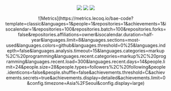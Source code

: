 <div align=center> 
  <p>
  <a href="https://velog.io/@bae-code" target="_blank"><img src="https://img.shields.io/badge/Blog-DD0B78?style=flat-square&logo=GitHub%20Sponsors&logoColor=white"/></a>
  <a href="mailto:locing45@gmail.com" target="_blank"><img src="https://img.shields.io/badge/locing45@gmail.com-EA4335?style=flat-square&logo=Gmail&logoColor=white"/></a>
  <a href="https://www.linkedin.com/in/%EC%84%B1%ED%98%84-%EB%B0%B0-440516217///" target="_blank"><img src="https://img.shields.io/badge/SeonghyeonBae-0A66C2?style=flat-square&logo=Linkedin&logoColor=white"/></a>
  
</p>
![Metrics](https://metrics.lecoq.io/bae-code?template=classic&languages=1&people=1&repositories=1&achievements=1&isocalendar=1&repositories=100&repositories.batch=100&repositories.forks=false&repositories.affiliations=owner&isocalendar.duration=half-year&languages.limit=8&languages.sections=most-used&languages.colors=github&languages.threshold=0%25&languages.indepth=false&languages.analysis.timeout=15&languages.categories=markup%2C%20programming&languages.recent.categories=markup%2C%20programming&languages.recent.load=300&languages.recent.days=14&people.limit=24&people.size=28&people.types=followers%2C%20following&people.identicons=false&people.shuffle=false&achievements.threshold=C&achievements.secrets=true&achievements.display=detailed&achievements.limit=0&config.timezone=Asia%2FSeoul&config.display=large)
